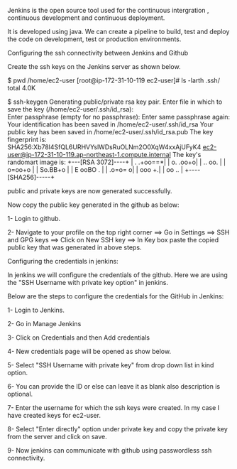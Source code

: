 
Jenkins is the open source tool used for the continuous intergration , continuous development and continuous deployment.

It is developed using java. We can create a pipeline to build, test and deploy the code on development, test or production environments.


Configuring the ssh connectivity between Jenkins and Github

Create the ssh keys on the Jenkins server as shown below.

$ pwd
/home/ec2-user
[root@ip-172-31-10-119 ec2-user]# ls -larth .ssh/
total 4.0K

$ ssh-keygen
Generating public/private rsa key pair.
Enter file in which to save the key (/home/ec2-user/.ssh/id_rsa):  
Enter passphrase (empty for no passphrase): 
Enter same passphrase again: 
Your identification has been saved in /home/ec2-user/.ssh/id_rsa
Your public key has been saved in /home/ec2-user/.ssh/id_rsa.pub
The key fingerprint is:
SHA256:Xb78l4SfQL6URHVYslWDsRuOLNm2O0XqW4xxAjUFyK4 ec2-user@ip-172-31-10-119.ap-northeast-1.compute.internal
The key's randomart image is:
+---[RSA 3072]----+
|        . .+oo==*|
|         o. .oo+o|
|        ..  oo.  |
|         o=oo+o  |
|        So.BB+o  |
|       E  ooBO . |
|          .o=o= o|
|           ooo +.|
|           oo .. |
+----[SHA256]-----+

public and private keys are now generated successfully.

Now copy the public key generated in the github as below:

1- Login to github.

2- Navigate to your profile on the top right corner ==> Go in Settings ==> SSH and GPG keys ==> Click on New SSH key ==> In Key box paste the copied public key that was generated in above steps.


Configuring the credentials in jenkins:

In jenkins we will configure the credentials of the github. Here we are using the "SSH Username with private key option" in jenkins.

Below are the steps to configure the credentials for the GitHub in Jenkins:

1- Login to Jenkins.

2- Go in Manage Jenkins 

3- Click on Credentials and then Add credentials

4- New credentials page will be opened as show below.

5- Select "SSH Username with private key" from drop down list in kind option.

6- You can provide the ID or else can leave it as blank also description is optional.

7- Enter the username for which the ssh keys were created. In my case I have created keys for ec2-user.

8- Select "Enter directly" option under private key and copy the private key from the server and click on save.

9- Now jenkins can communicate with github using passwordless ssh connectivity.

